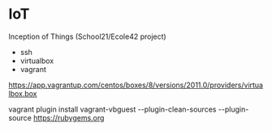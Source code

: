 # IoT
Inception of Things (School21/Ecole42 project)

- ssh
- virtualbox
- vagrant

https://app.vagrantup.com/centos/boxes/8/versions/2011.0/providers/virtualbox.box

vagrant plugin install vagrant-vbguest --plugin-clean-sources --plugin-source https://rubygems.org
